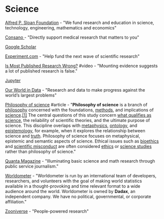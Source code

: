 # Science

[Alfred P. Sloan Foundation](https://sloan.org/) - "We fund research and education in science, technology, engineering, mathematics and economics"

[Consano ](https://consano.org/)- "Directly support medical research that matters to you"

[Google Scholar](https://scholar.google.com/)

[Experiment.com](https://experiment.com/) - "Help fund the next wave of scientific research"

[Is Most Published Research Wrong?](https://www.youtube.com/watch?v=42QuXLucH3Q) \#video - "Mounting evidence suggests a lot of published research is false."

[Jupyter](https://jupyter.org/)

[Our World in Data](https://ourworldindata.org/) - "Research and data to make progress against the world’s largest problems"

[Philosophy of science](https://en.wikipedia.org/wiki/Philosophy_of_science) \#article - "**Philosophy of science** is a branch of [philosophy](https://en.wikipedia.org/wiki/Philosophy) concerned with the foundations, [methods](https://en.wikipedia.org/wiki/Methodology), and implications of [science](https://en.wikipedia.org/wiki/Science).[\[1\]](https://en.wikipedia.org/wiki/Philosophy_of_science#cite_note-1) The central questions of this study concern [what qualifies as science](https://en.wikipedia.org/wiki/Demarcation_problem), the reliability of scientific theories, and the ultimate purpose of science. This discipline overlaps with [metaphysics](https://en.wikipedia.org/wiki/Metaphysics), [ontology](https://en.wikipedia.org/wiki/Ontology), and [epistemology](https://en.wikipedia.org/wiki/Epistemology), for example, when it explores the relationship between science and [truth](https://en.wikipedia.org/wiki/Truth). Philosophy of science focuses on metaphysical, epistemic and semantic aspects of science. Ethical issues such as [bioethics](https://en.wikipedia.org/wiki/Bioethics) and [scientific misconduct](https://en.wikipedia.org/wiki/Scientific_misconduct) are often considered [ethics](https://en.wikipedia.org/wiki/Ethics) or [science studies](https://en.wikipedia.org/wiki/Science_studies) rather than philosophy of science."

[Quanta Magazine](https://www.quantamagazine.org/) - "Illuminating basic science and math research through public service journalism."

[Worldometer](https://www.worldometers.info/) - "Worldometer is run by an international team of developers, researchers, and volunteers with the goal of making world statistics available in a thought-provoking and time relevant format to a wide audience around the world. Worldometer is owned by **Dadax**, an independent company. We have no political, governmental, or corporate affiliation."

[Zooniverse](https://www.zooniverse.org/) - "People-powered research"

